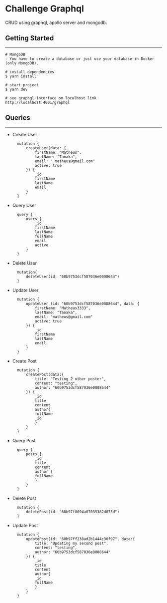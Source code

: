 # Challenge Graphql

CRUD using graphql, apollo server and mongodb.

## Getting Started

---

    # MongoDB
    - You have to create a database or just use your database in Docker (only MongoDB).

    # install dependencies
    $ yarn install

    # start project
    $ yarn dev

    # see graphql interface on localhost link
    http://localhost:4001/graphql

## Queries

---

- Create User

        mutation {
            createUser(data: {
                firstName: "Matheus",
                lastName: "Tanaka",
                email: " matheus@gmail.com"
                active: true
            }) {
                _id
                firstName
                lastName
                email
            }
        }

- Query User

        query {
            users {
                _id
                firstName
                lastName
                fullName
                email
                active
            }
        }

- Delete User

        mutation{
            deleteUser(id: "60b9753dcf587036e0008644")
        }

- Update User

        mutation {
            updateUser (id: "60b9753dcf587036e0008644", data: {
                firstName: "Matheus3333",
                lastName: "Tanaka",
                email: "matheus@gmail.com"
                active: true
            }) {
                _id
                firstName
                lastName
                email
            }
        }

* Create Post

        mutation {
            createPost(data:{
                title: "Testing 2 other poster",
                content: "testing",
                author: "60b9753dcf587036e0008644"
            }) {
                _id
                title
                content
                author{
                fullName
                _id
                }
            }
        }

* Query Post

        query {
            posts {
                _id
                title
                content
                author {
                fullName
                }
            }
        }

* Delete Post

        mutation {
            deletePost(id: "60b97f8694a07035382d075d")
        }

* Update Post

        mutation {
            updatePost(id: "60b97ff238ad2b1444c36f97", data:{
                title: "Updating my second post",
                content: "testing",
                author: "60b9753dcf587036e0008644"
            }) {
                _id
                title
                content
                author{
                _id
                fullName
                }
            }
        }
